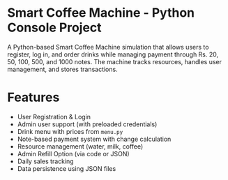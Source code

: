 # Smart Coffee Machine - Python Console Project

A Python-based Smart Coffee Machine simulation that allows users to register, log in, and order drinks while managing payment through Rs. 20, 50, 100, 500, and 1000 notes. The machine tracks resources, handles user management, and stores transactions.

# Features

 - User Registration & Login
 - Admin user support (with preloaded credentials)
 - Drink menu with prices from `menu.py`
 - Note-based payment system with change calculation
 - Resource management (water, milk, coffee)
 - Admin Refill Option (via code or JSON)
 - Daily sales tracking
 - Data persistence using JSON files

